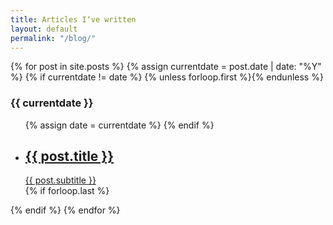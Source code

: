 ```yaml
---
title: Articles I‘ve written
layout: default
permalink: "/blog/"
---
```


{% for post in site.posts %}
{% assign currentdate = post.date | date: "%Y" %}
{% if currentdate != date %}
{% unless forloop.first %}</ul>{% endunless %}
<h3>{{ currentdate }}</h3>
<ul class="blog-posts">
{% assign date = currentdate %}
{% endif %}
<li>
	<a href="{% if post.link %}{{ post.link }}{% else %}{{ post.url }}{% endif %}">
		<h2>{{ post.title }}</h2>
		<span class="left">{{ post.subtitle }}</span>
	</a>
</li>
{% if forloop.last %}</ul>{% endif %}
{% endfor %}